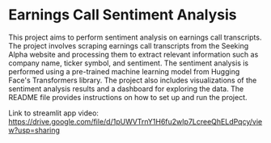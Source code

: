 # Earnings Call Sentiment Analysis
This project aims to perform sentiment analysis on earnings call transcripts. The project involves scraping earnings call transcripts from the Seeking Alpha website and processing them to extract relevant information such as company name, ticker symbol, and sentiment. The sentiment analysis is performed using a pre-trained machine learning model from Hugging Face's Transformers library. The project also includes visualizations of the sentiment analysis results and a dashboard for exploring the data. The README file provides instructions on how to set up and run the project.

Link to streamlit app video: https://drive.google.com/file/d/1pUWVTrnY1H6fu2wIp7LcreeQhELdPqcy/view?usp=sharing
